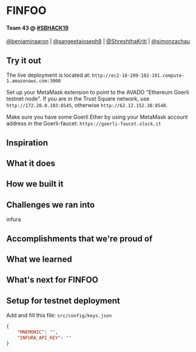 # FINFOO

#### Team 43 @ [#SBHACK19](https://hackathon.trustsquare.ch/)
[@benjaminaaron](https://github.com/benjaminaaron) |  [@sangeetajoseph8](https://github.com/sangeetajoseph8) | [@ShreshthaKriti](https://github.com/ShreshthaKriti) | [@simonzachau](https://github.com/simonzachau)

## Try it out

The live deployment is located at:
`http://ec2-18-209-102-101.compute-1.amazonaws.com:3000`

Set up your MetaMask extension to point to the AVADO "Ethereum Goerli testnet node". If you are in the Trust Square network, use `http://172.20.0.103:8545`, otherwise `http://62.12.152.38:8548`.

Make sure you have some Goerli Ether by using your MetaMask account address in the Goerli-faucet: `https://goerli-faucet.slock.it`

## Inspiration

## What it does

## How we built it

## Challenges we ran into

infura

## Accomplishments that we're proud of
 
## What we learned

## What's next for FINFOO


## Setup for testnet deployment

Add and fill this file: `src/config/keys.json`
```json
{
    "MNEMONIC": "",
    "INFURA_API_KEY": ""
}
```